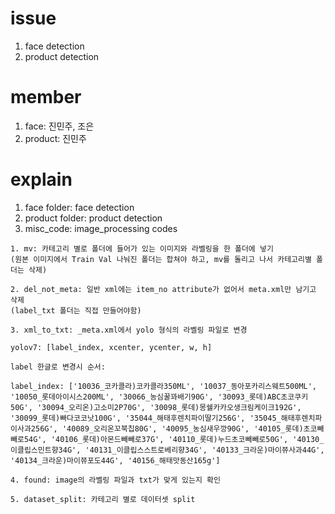# issue
1. face detection
2. product detection

# member
1. face: 진민주, 조은
2. product: 진민주

# explain
1. face folder: face detection
2. product folder: product detection
3. misc_code: image_processing codes
```
1. mv: 카테고리 별로 폴더에 들어가 있는 이미지와 라벨링을 한 폴더에 넣기
(원본 이미지에서 Train Val 나눠진 폴더는 합쳐야 하고, mv를 돌리고 나서 카테고리별 폴더는 삭제)

2. del_not_meta: 일반 xml에는 item_no attribute가 없어서 meta.xml만 남기고 삭제
(label_txt 폴더는 직접 만들어야함)

3. xml_to_txt: _meta.xml에서 yolo 형식의 라벨링 파일로 변경

yolov7: [label_index, xcenter, ycenter, w, h]

label 한글로 변경시 순서:

label_index: ['10036_코카콜라)코카콜라350ML', '10037_동아포카리스웨트500ML', '10050_롯데아이시스200ML', '30066_농심꿀꽈배기90G', '30093_롯데)ABC초코쿠키50G', '30094_오리온)고소미2P70G', '30098_롯데)몽쉘카카오생크림케이크192G', '30099_롯데)빠다코코낫100G', '35044_해태후렌치파이딸기256G', '35045_해태후렌치파이사과256G', '40089_오리온꼬북칩80G', '40095_농심새우깡90G', '40105_롯데)초코빼빼로54G', '40106_롯데)아몬드빼빼로37G', '40110_롯데)누드초코빼빼로50G', '40130_이클립스민트향34G', '40131_이클립스스트로베리향34G', '40133_크라운)마이쮸사과44G', '40134_크라운)마이쮸포도44G', '40156_해태맛동산165g']

4. found: image의 라벨링 파일과 txt가 맞게 있는지 확인

5. dataset_split: 카테고리 별로 데이터셋 split
```